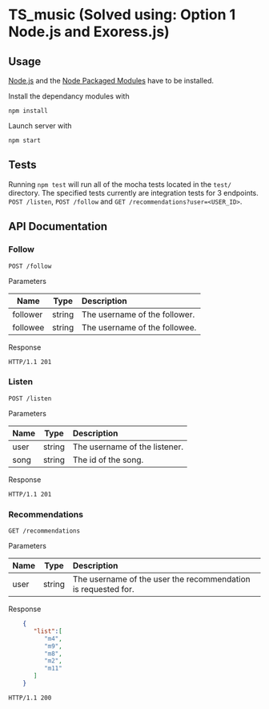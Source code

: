 TS_music (Solved using: Option 1 Node.js and Exoress.js)
========

## Usage
[Node.js](http://nodejs.org/) and the [Node Packaged Modules](https://npmjs.org/) have to be installed.

Install the dependancy modules with
```
npm install
```

Launch server with
```
npm start
```

## Tests

Running `npm test` will run all of the mocha tests located in the `test/` directory. The specified tests currently are integration tests for 3 endpoints. `POST /listen`,  `POST /follow` and `GET /recommendations?user=<USER_ID>`.

## API Documentation

### Follow

    POST /follow

Parameters

| Name        | Type           | Description  |
| ------------- |:-------------:|:-----|
| follower      | string      |   The username of the follower. |
| followee | string      |    The username of the followee. |

Response

    HTTP/1.1 201
### Listen

    POST /listen

Parameters

| Name        | Type           | Description  |
| ------------- |:-------------:|:-----|
| user      | string      |   The username of the listener. |
| song | string      |    The id of the song. |

Response

    HTTP/1.1 201

### Recommendations

    GET /recommendations

Parameters

| Name        | Type           | Description  |
| ------------- |:-------------:|:-----|
| user      | string      |   The username of the user the recommendation is requested for. |

Response
     
```json
    {
       "list":[
          "m4",
          "m9",
          "m8",
          "m2",
          "m11"
       ]
    }
```     
    HTTP/1.1 200
